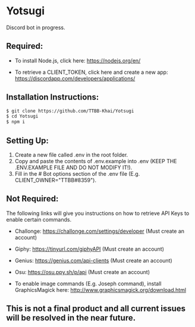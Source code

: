 # Yotsugi
Discord bot in progress.

## Required:
* To install Node.js, click here:
  https://nodejs.org/en/

* To retrieve a CLIENT_TOKEN, click here and create a new app: 
  https://discordapp.com/developers/applications/

## Installation Instructions:
```bash
$ git clone https://github.com/TTBB-Khai/Yotsugi
$ cd Yotsugi
$ npm i
```

## Setting Up:
1. Create a new file called .env in the root folder.
2. Copy and paste the contents of .env.example into .env (KEEP THE .ENV.EXAMPLE FILE AND DO NOT MODIFY IT!).
3. Fill in the # Bot options section of the .env file (E.g. CLIENT_OWNER="TTBB#8359").

## Not Required:
The following links will give you instructions on how to retrieve API Keys to enable certain commands.
<br />

* Challonge: https://challonge.com/settings/developer (Must create an account)
* Giphy: https://tinyurl.com/giphyAPI (Must create an account)
* Genius: https://genius.com/api-clients (Must create an account)
* Osu: https://osu.ppy.sh/p/api (Must create an account)

* To enable image commands (E.g. Joseph command), install GraphicsMagick here: 
  http://www.graphicsmagick.org/download.html

## This is not a final product and all current issues will be resolved in the near future.
